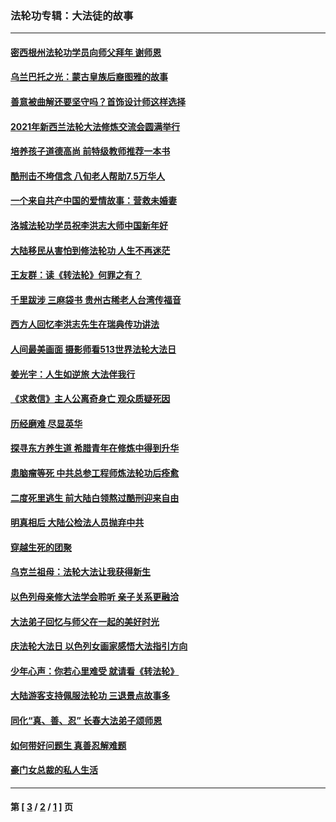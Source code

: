 ### 法轮功专辑：大法徒的故事
---
#### [密西根州法轮功学员向师父拜年 谢师恩](../../pages/nf1147481/n13538183.md?01300430) 
#### [乌兰巴托之光：蒙古皇族后裔图雅的故事](../../pages/nf1147481/n13155759.md?01300430) 
#### [善意被曲解还要坚守吗？首饰设计师这样选择](../../pages/nf1147481/n13077575.md?01300430) 
#### [2021年新西兰法轮大法修炼交流会圆满举行](../../pages/nf1147481/n13033149.md?01300430) 
#### [培养孩子道德高尚 前特级教师推荐一本书](../../pages/nf1147481/n12938640.md?01300430) 
#### [酷刑击不垮信念 八旬老人帮助7.5万华人](../../pages/nf1147481/n12880712.md?01300430) 
#### [一个来自共产中国的爱情故事：营救未婚妻](../../pages/nf1147481/n12778386.md?01300430) 
#### [洛城法轮功学员祝李洪志大师中国新年好](../../pages/nf1147481/n12724685.md?01300430) 
#### [大陆移民从害怕到修法轮功 人生不再迷茫](../../pages/nf1147481/n12414325.md?01300430) 
#### [王友群：读《转法轮》何罪之有？](../../pages/nf1147481/n12408647.md?01300430) 
#### [千里跋涉 三麻袋书 贵州古稀老人台湾传福音](../../pages/nf1147481/n12198750.md?01300430) 
#### [西方人回忆李洪志先生在瑞典传功讲法](../../pages/nf1147481/n12099607.md?01300430) 
#### [人间最美画面 摄影师看513世界法轮大法日](../../pages/nf1147481/n12094118.md?01300430) 
#### [姜光宇：人生如逆旅 大法伴我行](../../pages/nf1147481/n12088664.md?01300430) 
#### [《求救信》主人公离奇身亡 观众质疑死因](../../pages/nf1147481/n11845215.md?01300430) 
#### [历经磨难 尽显英华](../../pages/nf1147481/n11723297.md?01300430) 
#### [探寻东方养生道 希腊青年在修炼中得到升华](../../pages/nf1147481/n11494502.md?01300430) 
#### [患脑瘤等死 中共总参工程师炼法轮功后痊愈](../../pages/nf1147481/n11466682.md?01300430) 
#### [二度死里逃生 前大陆白领熬过酷刑迎来自由](../../pages/nf1147481/n11368594.md?01300430) 
#### [明真相后 大陆公检法人员抛弃中共](../../pages/nf1147481/n11358618.md?01300430) 
#### [穿越生死的团聚](../../pages/nf1147481/n11258922.md?01300430) 
#### [乌克兰祖母：法轮大法让我获得新生](../../pages/nf1147481/n11269457.md?01300430) 
#### [以色列母亲修大法学会聆听 亲子关系更融洽](../../pages/nf1147481/n11268195.md?01300430) 
#### [大法弟子回忆与师父在一起的美好时光](../../pages/nf1147481/n11267759.md?01300430) 
#### [庆法轮大法日 以色列女画家感悟大法指引方向](../../pages/nf1147481/n11267735.md?01300430) 
#### [少年心声：你若心里难受 就请看《转法轮》](../../pages/nf1147481/n11267496.md?01300430) 
#### [大陆游客支持佩服法轮功 三退景点故事多](../../pages/nf1147481/n11267378.md?01300430) 
#### [同化“真、善、忍” 长春大法弟子颂师恩](../../pages/nf1147481/n11266497.md?01300430) 
#### [如何带好问题生 真善忍解难题](../../pages/nf1147481/n11243655.md?01300430) 
#### [豪门女总裁的私人生活](../../pages/nf1147481/n10127794.md?01300430) 

---
#### 第 [ [3](./3.md?01300430) / [2](./2.md?01300430) / [1](./1.md?01300430) ] 页

